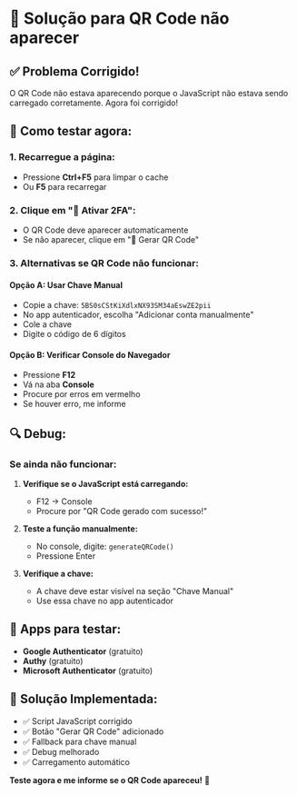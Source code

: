 # 🔧 Solução para QR Code não aparecer

## ✅ **Problema Corrigido!**

O QR Code não estava aparecendo porque o JavaScript não estava sendo carregado corretamente. Agora foi corrigido!

## 🎯 **Como testar agora:**

### **1. Recarregue a página:**
- Pressione **Ctrl+F5** para limpar o cache
- Ou **F5** para recarregar

### **2. Clique em "🚀 Ativar 2FA":**
- O QR Code deve aparecer automaticamente
- Se não aparecer, clique em "🔄 Gerar QR Code"

### **3. Alternativas se QR Code não funcionar:**

#### **Opção A: Usar Chave Manual**
- Copie a chave: `5BS0sCStKiXdlxNX93SM34aEswZE2pii`
- No app autenticador, escolha "Adicionar conta manualmente"
- Cole a chave
- Digite o código de 6 dígitos

#### **Opção B: Verificar Console do Navegador**
- Pressione **F12**
- Vá na aba **Console**
- Procure por erros em vermelho
- Se houver erro, me informe

## 🔍 **Debug:**

### **Se ainda não funcionar:**

1. **Verifique se o JavaScript está carregando:**
   - F12 → Console
   - Procure por "QR Code gerado com sucesso!"

2. **Teste a função manualmente:**
   - No console, digite: `generateQRCode()`
   - Pressione Enter

3. **Verifique a chave:**
   - A chave deve estar visível na seção "Chave Manual"
   - Use essa chave no app autenticador

## 📱 **Apps para testar:**

- **Google Authenticator** (gratuito)
- **Authy** (gratuito)
- **Microsoft Authenticator** (gratuito)

## 🎉 **Solução Implementada:**

- ✅ Script JavaScript corrigido
- ✅ Botão "Gerar QR Code" adicionado
- ✅ Fallback para chave manual
- ✅ Debug melhorado
- ✅ Carregamento automático

**Teste agora e me informe se o QR Code apareceu!** 🚀


